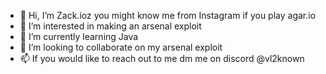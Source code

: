 - 👋 Hi, I’m Zack.ioz you might know me from Instagram if you play agar.io
- 👀 I’m interested in making an arsenal exploit
- 🌱 I’m currently learning Java
- 💞️ I’m looking to collaborate on my arsenal exploit
- 📫 If you would like to reach out to me dm me on discord @vl2known
